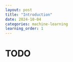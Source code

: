 ```yaml
---
layout: post
title: "Introduction"
date: 2024-10-04
categories: machine-learning
learning_order: 1
---
```


# TODO